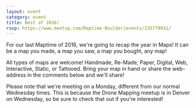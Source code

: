 ```yaml
---
layout: event
category: event
title: Best of 2016!
rsvp: https://www.meetup.com/Maptime-Boulder/events/235779931/ 
---
```


For our last Maptime of 2016, we're going to recap the year in Maps! It can be a map you made, a map you saw, a map you bought, any map!

All types of maps are welcome! Handmade, Re-Made, Paper, Digital, Web, Interactive, Static, or Tattooed. Bring your map in hand or share the web-address in the comments below and we'll share!

Please note that we're meeting on a Monday, different from our normal Wednesday times. This is because the Drone Mapping meetup is in Denver on Wednesday, so be sure to check that out if you're interested!
